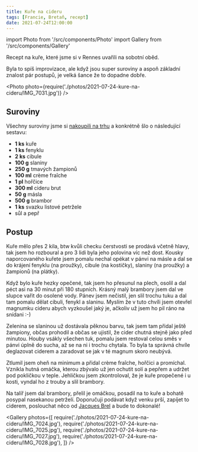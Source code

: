 ```yaml
---
title: Kuře na cideru
tags: [Francie, Bretaň, recept]
date: 2021-07-24T12:00:00
---
```


import Photo from '/src/components/Photo'
import Gallery from '/src/components/Gallery'

Recept na kuře, které jsme si v Rennes uvařili na sobotní oběd.

<!-- truncate -->

Byla to spíš improvizace, ale když jsou super suroviny a aspoň základní znalost pár postupů, je velká šance že to dopadne dobře.

<Photo photo={require('./photos/2021-07-24-kure-na-cideru/IMG_7031.jpg')} />

## Suroviny

Všechny suroviny jsme si [nakoupili na trhu](/2021/07/24/marche-des-lices) a konkrétně šlo o následující sestavu:

- **1 ks** kuře
- **1 ks** fenyklu
- **2 ks** cibule
- **100 g** slaniny
- **250 g** tmavých žampionů
- **100 ml** crème fraîche
- **1 pl** hořčice
- **300 ml** cideru brut
- **50 g** másla
- **500 g** brambor
- **1 ks** svazku listové petržele
- sůl a pepř

## Postup

Kuře mělo přes 2 kila, btw kvůli checku čerstvosti se prodává včetně hlavy, tak jsem ho rozboural a pro 3 lidi byla jeho polovina víc než dost. Kousky naporcovaného kuřete jsem pomalu nechal opékat v pánvi na másle a dal se do krájení fenyklu (na proužky), cibule (na kostičky), slaniny (na proužky) a žampionů (na plátky).

Když bylo kuře hezky opečené, tak jsem ho přesunul na plech, osolil a dal péct asi na 30 minut při 180 stupních. Krásný malý brambory jsem dal ve slupce vařit do osolené vody. Pánev jsem nečistil, jen slil trochu tuku a dal tam pomalu dělat cibuli, fenykl a slaninu. Myslím že v tuto chvíli jsem otevřel magnumku cideru abych vyzkoušel jaký je, ačkoliv už jsem ho pil ráno na snídani :-)

Zelenina se slaninou už dostávala pěknou barvu, tak jsem tam přidal ještě žampiony, občas prohodil a občas se ujistil, že cider chutná stejně jako před minutou. Houby vsákly všechen tuk, pomalu jsem restoval celou směs v pánvi úplně do sucha, až se na ni i trochu chytala. To byla ta správná chvíle deglazovat ciderem a zaradovat se jak v té magnum skoro neubývá.

Ztlumil jsem oheň na minimum a přidal crème fraîche, hořčici a promíchal. Vznikla hutná omáčka, kterou zbývalo už jen ochutit solí a pepřem a udržet pod pokličkou v teple. Jehličkou jsem zkontroloval, že je kuře propečené i u kosti, vyndal ho z trouby a slil brambory.

Na talíř jsem dal brambory, přelil je omáčkou, posadil na to kuře a bohatě posypal nasekanou petrželí. Doporučuji podávat když venku prší, zapíjet to ciderem, poslouchat něco od [Jacques Brel](https://www.youtube.com/watch?v=Vz6r0TP4FBI) a bude to dokonalé!

<Gallery photos={[
require('./photos/2021-07-24-kure-na-cideru/IMG_7024.jpg'),
require('./photos/2021-07-24-kure-na-cideru/IMG_7025.jpg'),
require('./photos/2021-07-24-kure-na-cideru/IMG_7027.jpg'),
require('./photos/2021-07-24-kure-na-cideru/IMG_7028.jpg'),
]} />
